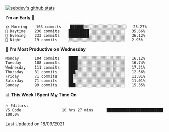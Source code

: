 [![sebdev's github stats](https://github-readme-stats.vercel.app/api?username=sebdeveloper6952&theme=vue-dark)](https://github.com/anuraghazra/github-readme-stats)
<!--START_SECTION:waka-->
**I'm an Early 🐤** 

```text
🌞 Morning    163 commits    ██████░░░░░░░░░░░░░░░░░░░   25.27% 
🌆 Daytime    230 commits    █████████░░░░░░░░░░░░░░░░   35.66% 
🌃 Evening    233 commits    █████████░░░░░░░░░░░░░░░░   36.12% 
🌙 Night      19 commits     ░░░░░░░░░░░░░░░░░░░░░░░░░   2.95%

```
📅 **I'm Most Productive on Wednesday** 

```text
Monday       104 commits    ████░░░░░░░░░░░░░░░░░░░░░   16.12% 
Tuesday      108 commits    ████░░░░░░░░░░░░░░░░░░░░░   16.74% 
Wednesday    111 commits    ████░░░░░░░░░░░░░░░░░░░░░   17.21% 
Thursday     81 commits     ███░░░░░░░░░░░░░░░░░░░░░░   12.56% 
Friday       71 commits     ██░░░░░░░░░░░░░░░░░░░░░░░   11.01% 
Saturday     71 commits     ██░░░░░░░░░░░░░░░░░░░░░░░   11.01% 
Sunday       99 commits     ███░░░░░░░░░░░░░░░░░░░░░░   15.35%

```


📊 **This Week I Spent My Time On** 

```text
🔥 Editors: 
VS Code                  10 hrs 27 mins      █████████████████████████   100.0%

```


 Last Updated on 18/09/2021
<!--END_SECTION:waka-->
